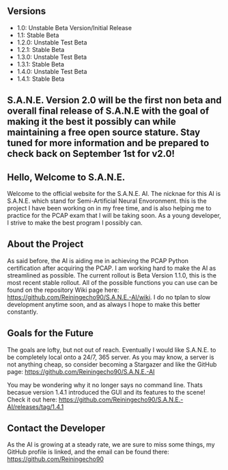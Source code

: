 ## Versions
- 1.0: Unstable Beta Version/Initial Release
- 1.1: Stable Beta
- 1.2.0: Unstable Test Beta
- 1.2.1: Stable Beta
- 1.3.0: Unstable Test Beta
- 1.3.1: Stable Beta
- 1.4.0: Unstable Test Beta
- 1.4.1: Stable Beta

## S.A.N.E. Version 2.0 will be the first non beta and overall final release of S.A.N.E with the goal of making it the best it possibly can while maintaining a free open source stature. Stay tuned for more information and be prepared to check back on September 1st for v2.0!

## Hello, Welcome to S.A.N.E.

Welcome to the official website for the S.A.N.E. AI. The nicknae for this AI is S.A.N.E. which stand for Semi-Artificial Neural Envoronment. this is the project I have been working on in my free time, and is also helping me to practice for the PCAP exam that I will be taking soon. As a young developer, I strive to make the best program I possibly can.

## About the Project

As said before, the AI is aiding me in achieving the PCAP Python certification after acquiring the PCAP. I am working hard to make the AI as streamlined as possible. The current rollout is Beta Version 1.1.0, this is the most recent stable rollout. All of the possible functions you can use can be found on the repository Wiki page here: https://github.com/Reiningecho90/S.A.N.E.-AI/wiki. I do no tplan to slow development anytime soon, and as always I hope to make this better constantly.

## Goals for the Future

The goals are lofty, but not out of reach. Eventually I would like S.A.N.E. to be completely local onto a 24/7, 365 server. As you may know, a server is not anything cheap, so consider becoming a Stargazer and like the GitHub page: https://github.com/Reiningecho90/S.A.N.E.-AI

You may be wondering why it no longer says no command line. Thats becasue version 1.4.1 introduced the GUI and its features to the scene! Check it out here: https://github.com/Reiningecho90/S.A.N.E.-AI/releases/tag/1.4.1

## Contact the Developer

As the AI is growing at a steady rate, we  are sure to miss some things, my GitHub profile is linked, and the email can be found there: https://github.com/Reiningecho90
